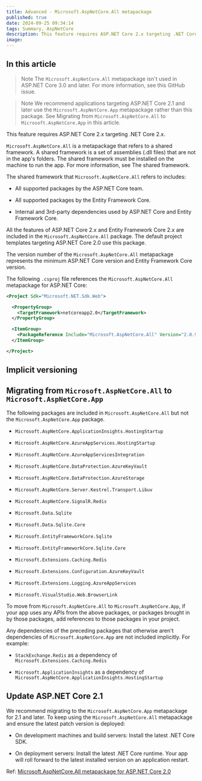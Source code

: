 ```yaml
---
title: Advanced - Microsoft.AspNetCore.All metapackage
published: true
date: 2024-09-25 09:34:14
tags: Summary, AspNetCore
description: This feature requires ASP.NET Core 2.x targeting .NET Core 2.x.
image:
---
```


## In this article

> Note
The ```Microsoft.AspNetCore.All``` metapackage isn't used in ASP.NET Core 3.0 and later. For more information, see this GitHub issue.

> Note
We recommend applications targeting ASP.NET Core 2.1 and later use the ```Microsoft.AspNetCore.App``` metapackage rather than this package. See Migrating from ```Microsoft.AspNetCore.All``` to ```Microsoft.AspNetCore.App``` in this article.

This feature requires ASP.NET Core 2.x targeting .NET Core 2.x.

 ```Microsoft.AspNetCore.All``` is a metapackage that refers to a shared framework. A shared framework is a set of assemblies (.dll files) that are not in the app's folders. The shared framework must be installed on the machine to run the app. For more information, see The shared framework.

The shared framework that ```Microsoft.AspNetCore.All``` refers to includes:

- All supported packages by the ASP.NET Core team.

- All supported packages by the Entity Framework Core.

- Internal and 3rd-party dependencies used by ASP.NET Core and Entity Framework Core.

All the features of ASP.NET Core 2.x and Entity Framework Core 2.x are included in the ```Microsoft.AspNetCore.All``` package. The default project templates targeting ASP.NET Core 2.0 use this package.

The version number of the ```Microsoft.AspNetCore.All``` metapackage represents the minimum ASP.NET Core version and Entity Framework Core version.

The following ```.csproj``` file references the ```Microsoft.AspNetCore.All``` metapackage for ASP.NET Core:

```xml
<Project Sdk="Microsoft.NET.Sdk.Web">

  <PropertyGroup>
    <TargetFramework>netcoreapp2.0</TargetFramework>
  </PropertyGroup>

  <ItemGroup>
    <PackageReference Include="Microsoft.AspNetCore.All" Version="2.0.9" />
  </ItemGroup>

</Project>
```

## Implicit versioning



## Migrating from ```Microsoft.AspNetCore.All``` to ```Microsoft.AspNetCore.App```

The following packages are included in ```Microsoft.AspNetCore.All``` but not the ```Microsoft.AspNetCore.App``` package.

- ```Microsoft.AspNetCore.ApplicationInsights.HostingStartup```

- ```Microsoft.AspNetCore.AzureAppServices.HostingStartup```

- ```Microsoft.AspNetCore.AzureAppServicesIntegration```

- ```Microsoft.AspNetCore.DataProtection.AzureKeyVault```

- ```Microsoft.AspNetCore.DataProtection.AzureStorage```

- ```Microsoft.AspNetCore.Server.Kestrel.Transport.Libuv```

- ```Microsoft.AspNetCore.SignalR.Redis```

- ```Microsoft.Data.Sqlite```

- ```Microsoft.Data.Sqlite.Core```

- ```Microsoft.EntityFrameworkCore.Sqlite```

- ```Microsoft.EntityFrameworkCore.Sqlite.Core```

- ```Microsoft.Extensions.Caching.Redis```

- ```Microsoft.Extensions.Configuration.AzureKeyVault```

- ```Microsoft.Extensions.Logging.AzureAppServices```

- ```Microsoft.VisualStudio.Web.BrowserLink```

To move from ```Microsoft.AspNetCore.All``` to ```Microsoft.AspNetCore.App```, if your app uses any APIs from the above packages, or packages brought in by those packages, add references to those packages in your project.

Any dependencies of the preceding packages that otherwise aren't dependencies of ```Microsoft.AspNetCore.App``` are not included implicitly. For example:

- ```StackExchange.Redis``` as a dependency of ```Microsoft.Extensions.Caching.Redis```

- ```Microsoft.ApplicationInsights``` as a dependency of ```Microsoft.AspNetCore.ApplicationInsights.HostingStartup```

## Update ASP.NET Core 2.1

We recommend migrating to the ```Microsoft.AspNetCore.App``` metapackage for 2.1 and later. To keep using the ```Microsoft.AspNetCore.All``` metapackage and ensure the latest patch version is deployed:

- On development machines and build servers: Install the latest .NET Core SDK.

- On deployment servers: Install the latest .NET Core runtime.
Your app will roll forward to the latest installed version on an application restart.

Ref: [Microsoft.AspNetCore.All metapackage for ASP.NET Core 2.0](https://learn.microsoft.com/en-us/aspnet/core/fundamentals/metapackage?view=aspnetcore-8.0)